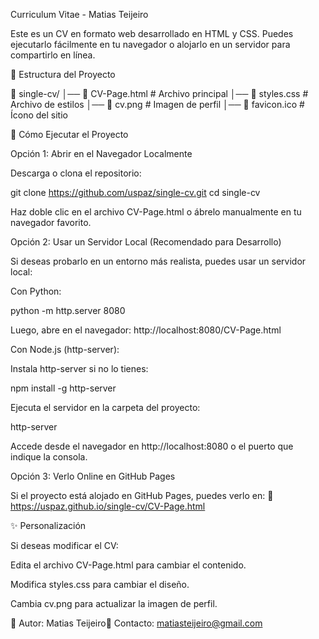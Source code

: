 Curriculum Vitae - Matias Teijeiro

Este es un CV en formato web desarrollado en HTML y CSS. Puedes ejecutarlo fácilmente en tu navegador o alojarlo en un servidor para compartirlo en línea.

📂 Estructura del Proyecto

📁 single-cv/
│── 📄 CV-Page.html  # Archivo principal
│── 📄 styles.css    # Archivo de estilos
│── 📄 cv.png        # Imagen de perfil
│── 📄 favicon.ico   # Ícono del sitio

🚀 Cómo Ejecutar el Proyecto

Opción 1: Abrir en el Navegador Localmente

Descarga o clona el repositorio:

git clone https://github.com/uspaz/single-cv.git
cd single-cv

Haz doble clic en el archivo CV-Page.html o ábrelo manualmente en tu navegador favorito.

Opción 2: Usar un Servidor Local (Recomendado para Desarrollo)

Si deseas probarlo en un entorno más realista, puedes usar un servidor local:

Con Python:

python -m http.server 8080

Luego, abre en el navegador: http://localhost:8080/CV-Page.html

Con Node.js (http-server):

Instala http-server si no lo tienes:

npm install -g http-server

Ejecuta el servidor en la carpeta del proyecto:

http-server

Accede desde el navegador en http://localhost:8080 o el puerto que indique la consola.

Opción 3: Verlo Online en GitHub Pages

Si el proyecto está alojado en GitHub Pages, puedes verlo en:
🔗 https://uspaz.github.io/single-cv/CV-Page.html

✨ Personalización

Si deseas modificar el CV:

Edita el archivo CV-Page.html para cambiar el contenido.

Modifica styles.css para cambiar el diseño.

Cambia cv.png para actualizar la imagen de perfil.

📌 Autor: Matias Teijeiro📧 Contacto: matiasteijeiro@gmail.com